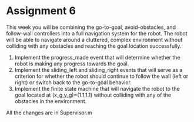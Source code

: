 # Assignment 6
This week you will be combining the go-to-goal, avoid-obstacles, and follow-wall controllers into a full navigation system for the robot. The robot will be able to navigate around a cluttered, complex environment without colliding with any obstacles and reaching the goal location successfully.

1. Implement the progress_made event that will determine whether the robot is making any progress towards the goal.
2. Implement the sliding_left and sliding_right events that will serve as a criterion for whether the robot should continue to follow the wall (left or right) or switch back to the go-to-goal behavior.
3. Implement the finite state machine that will navigate the robot to the goal located at (x_g,y_g)=(1.1,1.1) without colliding with any of the obstacles in the environment.


All the changes are in Supervisor.m
